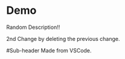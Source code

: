 # Demo

Random Description!!

2nd Change by deleting the previous change. 

#Sub-header
Made from VSCode.
